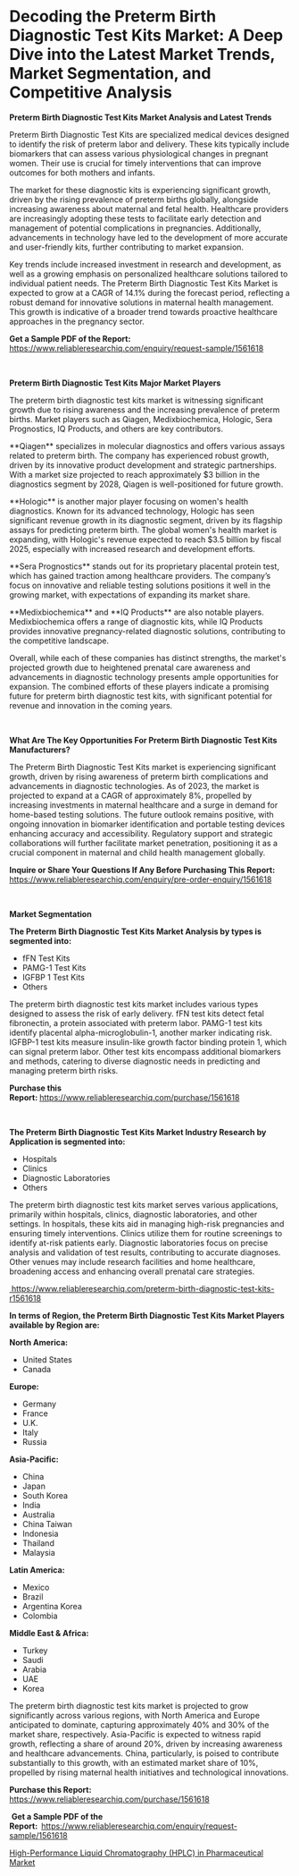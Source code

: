 <p><h1>Decoding the Preterm Birth Diagnostic Test Kits Market: A Deep Dive into the Latest Market Trends, Market Segmentation, and Competitive Analysis</h1></p><p><strong>Preterm Birth Diagnostic Test Kits Market Analysis and Latest Trends</strong></p>
<p><p>Preterm Birth Diagnostic Test Kits are specialized medical devices designed to identify the risk of preterm labor and delivery. These kits typically include biomarkers that can assess various physiological changes in pregnant women. Their use is crucial for timely interventions that can improve outcomes for both mothers and infants. </p><p>The market for these diagnostic kits is experiencing significant growth, driven by the rising prevalence of preterm births globally, alongside increasing awareness about maternal and fetal health. Healthcare providers are increasingly adopting these tests to facilitate early detection and management of potential complications in pregnancies. Additionally, advancements in technology have led to the development of more accurate and user-friendly kits, further contributing to market expansion. </p><p>Key trends include increased investment in research and development, as well as a growing emphasis on personalized healthcare solutions tailored to individual patient needs. The Preterm Birth Diagnostic Test Kits Market is expected to grow at a CAGR of 14.1% during the forecast period, reflecting a robust demand for innovative solutions in maternal health management. This growth is indicative of a broader trend towards proactive healthcare approaches in the pregnancy sector.</p></p>
<p><strong>Get a Sample PDF of the Report:&nbsp;</strong> <a href="https://www.reliableresearchiq.com/enquiry/request-sample/1561618?utm_campaign=2662&utm_medium=2&utm_source=Github&utm_content=ia&utm_term=03032025&utm_id=preterm-birth-diagnostic-test-kits">https://www.reliableresearchiq.com/enquiry/request-sample/1561618</a></p>
<p>&nbsp;</p>
<p><strong>Preterm Birth Diagnostic Test Kits Major Market Players</strong></p>
<p><p>The preterm birth diagnostic test kits market is witnessing significant growth due to rising awareness and the increasing prevalence of preterm births. Market players such as Qiagen, Medixbiochemica, Hologic, Sera Prognostics, IQ Products, and others are key contributors.</p><p>**Qiagen** specializes in molecular diagnostics and offers various assays related to preterm birth. The company has experienced robust growth, driven by its innovative product development and strategic partnerships. With a market size projected to reach approximately $3 billion in the diagnostics segment by 2028, Qiagen is well-positioned for future growth.</p><p>**Hologic** is another major player focusing on women's health diagnostics. Known for its advanced technology, Hologic has seen significant revenue growth in its diagnostic segment, driven by its flagship assays for predicting preterm birth. The global women's health market is expanding, with Hologic's revenue expected to reach $3.5 billion by fiscal 2025, especially with increased research and development efforts.</p><p>**Sera Prognostics** stands out for its proprietary placental protein test, which has gained traction among healthcare providers. The company’s focus on innovative and reliable testing solutions positions it well in the growing market, with expectations of expanding its market share.</p><p>**Medixbiochemica** and **IQ Products** are also notable players. Medixbiochemica offers a range of diagnostic kits, while IQ Products provides innovative pregnancy-related diagnostic solutions, contributing to the competitive landscape.</p><p>Overall, while each of these companies has distinct strengths, the market's projected growth due to heightened prenatal care awareness and advancements in diagnostic technology presents ample opportunities for expansion. The combined efforts of these players indicate a promising future for preterm birth diagnostic test kits, with significant potential for revenue and innovation in the coming years.</p></p>
<p>&nbsp;</p>
<p><strong>What Are The Key Opportunities For Preterm Birth Diagnostic Test Kits Manufacturers?</strong></p>
<p><p>The Preterm Birth Diagnostic Test Kits market is experiencing significant growth, driven by rising awareness of preterm birth complications and advancements in diagnostic technologies. As of 2023, the market is projected to expand at a CAGR of approximately 8%, propelled by increasing investments in maternal healthcare and a surge in demand for home-based testing solutions. The future outlook remains positive, with ongoing innovation in biomarker identification and portable testing devices enhancing accuracy and accessibility. Regulatory support and strategic collaborations will further facilitate market penetration, positioning it as a crucial component in maternal and child health management globally.</p></p>
<p><strong>Inquire or Share Your Questions If Any Before Purchasing This Report:</strong> <a href="https://www.reliableresearchiq.com/enquiry/pre-order-enquiry/1561618?utm_campaign=2662&utm_medium=2&utm_source=Github&utm_content=ia&utm_term=03032025&utm_id=preterm-birth-diagnostic-test-kits">https://www.reliableresearchiq.com/enquiry/pre-order-enquiry/1561618</a></p>
<p>&nbsp;</p>
<p><strong>Market Segmentation</strong></p>
<p><strong>The Preterm Birth Diagnostic Test Kits Market Analysis by types is segmented into:</strong></p>
<p><ul><li>fFN Test Kits</li><li>PAMG-1 Test Kits</li><li>IGFBP 1 Test Kits</li><li>Others</li></ul></p>
<p><p>The preterm birth diagnostic test kits market includes various types designed to assess the risk of early delivery. fFN test kits detect fetal fibronectin, a protein associated with preterm labor. PAMG-1 test kits identify placental alpha-microglobulin-1, another marker indicating risk. IGFBP-1 test kits measure insulin-like growth factor binding protein 1, which can signal preterm labor. Other test kits encompass additional biomarkers and methods, catering to diverse diagnostic needs in predicting and managing preterm birth risks.</p></p>
<p><strong>Purchase this Report:&nbsp;</strong><a href="https://www.reliableresearchiq.com/purchase/1561618?utm_campaign=2662&utm_medium=2&utm_source=Github&utm_content=ia&utm_term=03032025&utm_id=preterm-birth-diagnostic-test-kits">https://www.reliableresearchiq.com/purchase/1561618</a></p>
<p>&nbsp;</p>
<p><strong>The Preterm Birth Diagnostic Test Kits Market Industry Research by Application is segmented into:</strong></p>
<p><ul><li>Hospitals</li><li>Clinics</li><li>Diagnostic Laboratories</li><li>Others</li></ul></p>
<p><p>The preterm birth diagnostic test kits market serves various applications, primarily within hospitals, clinics, diagnostic laboratories, and other settings. In hospitals, these kits aid in managing high-risk pregnancies and ensuring timely interventions. Clinics utilize them for routine screenings to identify at-risk patients early. Diagnostic laboratories focus on precise analysis and validation of test results, contributing to accurate diagnoses. Other venues may include research facilities and home healthcare, broadening access and enhancing overall prenatal care strategies.</p></p>
<p><a href="https://www.reliableresearchiq.com/preterm-birth-diagnostic-test-kits-r1561618?utm_campaign=2662&utm_medium=2&utm_source=Github&utm_content=ia&utm_term=03032025&utm_id=preterm-birth-diagnostic-test-kits">&nbsp;https://www.reliableresearchiq.com/preterm-birth-diagnostic-test-kits-r1561618</a></p>
<p><strong>In terms of Region, the Preterm Birth Diagnostic Test Kits Market Players available by Region are:</strong></p>
<p>
    <p> <strong> North America: </strong>
        <ul>
            <li>United States</li>
            <li>Canada</li>
        </ul>
        </p> 
    <p> <strong> Europe: </strong>
        <ul>
            <li>Germany</li>
            <li>France</li>
            <li>U.K.</li>
            <li>Italy</li>
            <li>Russia</li>
        </ul>
        </p> 
    <p> <strong> Asia-Pacific: </strong>
        <ul>
            <li>China</li>
            <li>Japan</li>
            <li>South Korea</li>
            <li>India</li>
            <li>Australia</li>
            <li>China Taiwan</li>
            <li>Indonesia</li>
            <li>Thailand</li>
            <li>Malaysia</li>
        </ul>
        </p> 
    <p> <strong> Latin America: </strong>
        <ul>
            <li>Mexico</li>
            <li>Brazil</li>
            <li>Argentina Korea</li>
            <li>Colombia</li>
        </ul>
        </p> 
    <p> <strong> Middle East & Africa: </strong>
        <ul>
            <li>Turkey</li>
            <li>Saudi</li>
            <li>Arabia</li>
            <li>UAE</li>
            <li>Korea</li>
        </ul>
    </p>
    </p>
<p><p>The preterm birth diagnostic test kits market is projected to grow significantly across various regions, with North America and Europe anticipated to dominate, capturing approximately 40% and 30% of the market share, respectively. Asia-Pacific is expected to witness rapid growth, reflecting a share of around 20%, driven by increasing awareness and healthcare advancements. China, particularly, is poised to contribute substantially to this growth, with an estimated market share of 10%, propelled by rising maternal health initiatives and technological innovations. </p></p>
<p><strong>Purchase this Report: </strong><a href="https://www.reliableresearchiq.com/purchase/1561618?utm_campaign=2662&utm_medium=2&utm_source=Github&utm_content=ia&utm_term=03032025&utm_id=preterm-birth-diagnostic-test-kits">https://www.reliableresearchiq.com/purchase/1561618</a></p>
<p>&nbsp;<strong>Get a Sample PDF of the Report:&nbsp;&nbsp;</strong><a href="https://www.reliableresearchiq.com/enquiry/request-sample/1561618?utm_campaign=2662&utm_medium=2&utm_source=Github&utm_content=ia&utm_term=03032025&utm_id=preterm-birth-diagnostic-test-kits">https://www.reliableresearchiq.com/enquiry/request-sample/1561618</a></p>
<p><strong></strong></p>
<p><p><a href="https://github.com/penecorodz74/Market-Research-Report-List-1/blob/main/high-performance-liquid-chromatography-hplc-in-pharmaceutical-market.md?utm_campaign=2662&utm_medium=2&utm_source=Github&utm_content=ia&utm_term=03032025&utm_id=preterm-birth-diagnostic-test-kits">High-Performance Liquid Chromatography (HPLC) in Pharmaceutical Market</a></p></p>